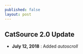 ```yaml
---
published: false
layout: post
---
```

## CatSource 2.0 Update

- **July 12, 2018** : Added *autoscroll*